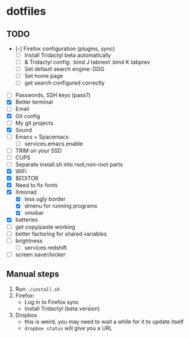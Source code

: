 # dotfiles

## TODO

- [-] Firefox configuration (plugins, sync)
  - [ ] Install Tridactyl beta automatically
  - [ ] & Tridactyl config:
          :bind J tabnext
          :bind K tabprev
  - [ ] Set default search engine: DDG
  - [ ] Set home page
  - [ ] get search configured correctly
- [ ] Passwords, SSH keys (pass?)
- [x] Better terminal
- [ ] Email
- [x] Git config
- [ ] My git projects
- [x] Sound
- [ ] Emacs + Spacemacs
  - [ ] services.emacs.enable
- [ ] TRIM on your SSD
- [ ] CUPS
- [ ] Separate install.sh into root,non-root parts
- [x] WiFi
- [x] $EDITOR
- [x] Need to fix fonts
- [x] Xmonad
  - [x] less ugly border
  - [x] dmenu for running programs
  - [x] xmobar
- [x] batteries
- [ ] get copy/paste working
- [ ] better factoring for shared variables
- [ ] brightness
  - [ ] services.redshift
- [ ] screen saver/locker

## Manual steps

1. Run `./install.sh`
2. Firefox:
   - Log in to Firefox sync
   - Install Tridactyl (beta version)
3. Dropbox
   - this is weird, you may need to wait a while for it to update itself
   - `dropbox status` will give you a URL
